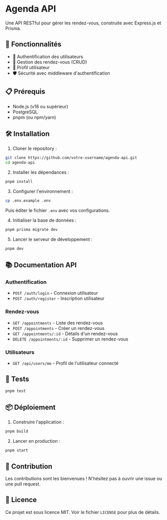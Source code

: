 # Agenda API

Une API RESTful pour gérer les rendez-vous, construite avec Express.js et Prisma.

## 🚀 Fonctionnalités

- 🔐 Authentification des utilisateurs
- 📅 Gestion des rendez-vous (CRUD)
- 👤 Profil utilisateur
- 🛡️ Sécurité avec middleware d'authentification

## 📋 Prérequis

- Node.js (v18 ou supérieur)
- PostgreSQL
- pnpm (ou npm/yarn)

## 🛠️ Installation

1. Cloner le repository :
```bash
git clone https://github.com/votre-username/agenda-api.git
cd agenda-api
```

2. Installer les dépendances :
```bash
pnpm install
```

3. Configurer l'environnement :
```bash
cp .env.example .env
```
Puis éditer le fichier `.env` avec vos configurations.

4. Initialiser la base de données :
```bash
pnpm prisma migrate dev
```

5. Lancer le serveur de développement :
```bash
pnpm dev
```

## 📚 Documentation API

### Authentification

- `POST /auth/login` - Connexion utilisateur
- `POST /auth/register` - Inscription utilisateur

### Rendez-vous

- `GET /appointments` - Liste des rendez-vous
- `POST /appointments` - Créer un rendez-vous
- `GET /appointments/:id` - Détails d'un rendez-vous
- `DELETE /appointments/:id` - Supprimer un rendez-vous

### Utilisateurs

- `GET /api/users/me` - Profil de l'utilisateur connecté

## 🧪 Tests

```bash
pnpm test
```

## 📦 Déploiement

1. Construire l'application :
```bash
pnpm build
```

2. Lancer en production :
```bash
pnpm start
```

## 🤝 Contribution

Les contributions sont les bienvenues ! N'hésitez pas à ouvrir une issue ou une pull request.

## 📄 Licence

Ce projet est sous licence MIT. Voir le fichier `LICENSE` pour plus de détails. 